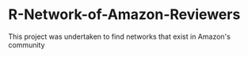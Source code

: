 # R-Network-of-Amazon-Reviewers
This project was undertaken to find networks that exist in Amazon's community
